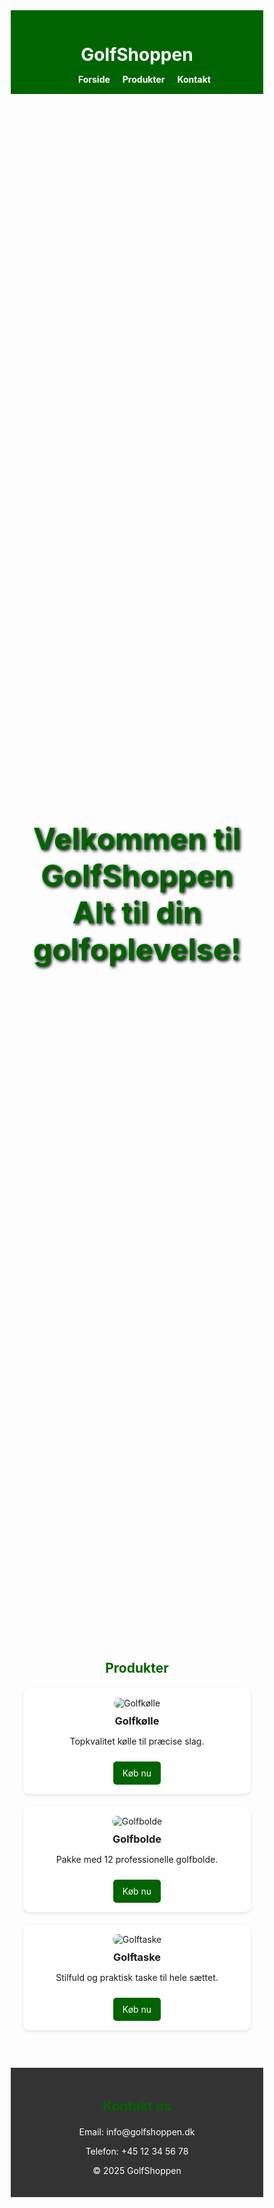 <html lang="da">
<head>
  <meta charset="UTF-8">
  <meta name="viewport" content="width=device-width, initial-scale=1.0">
  <title>Golf Butikken</title>
  <style>
    /* Reset */
    * { margin: 0; padding: 0; box-sizing: border-box; }

    body {
      font-family: Arial, sans-serif;
      line-height: 1.6;
      background: #f4f4f4;
      color: #333;
    }

    header {
      background: #006400;
      color: #fff;
      padding: 15px;
      text-align: center;
    }

    nav ul {
      list-style: none;
      display: flex;
      justify-content: center;
      gap: 20px;
    }

    nav a {
      color: white;
      text-decoration: none;
      font-weight: bold;
    }

    nav a:hover {
      text-decoration: underline;
    }

    .hero {
      background: url("https://images.unsplash.com/photo-1508780709619-79562169bc64") no-repeat center center/cover;
      height: 60vh;
      display: flex;
      align-items: center;
      justify-content: center;
      color: white;
      text-shadow: 2px 2px 5px black;
      font-size: 2rem;
      text-align: center;
    }

    .container {
      width: 90%;
      max-width: 1200px;
      margin: auto;
      padding: 20px 0;
    }

    h2 {
      text-align: center;
      margin-bottom: 20px;
      color: #006400;
    }

    .products {
      display: grid;
      grid-template-columns: repeat(auto-fit, minmax(250px, 1fr));
      gap: 20px;
    }

    .product {
      background: white;
      padding: 15px;
      border-radius: 10px;
      text-align: center;
      box-shadow: 0 2px 5px rgba(0,0,0,0.1);
    }

    .product img {
      max-width: 100%;
      border-radius: 10px;
    }

    .product h3 {
      margin: 10px 0;
    }

    .btn {
      display: inline-block;
      background: #006400;
      color: white;
      padding: 10px 15px;
      border-radius: 5px;
      text-decoration: none;
      margin-top: 10px;
    }

    .btn:hover {
      background: #228B22;
    }

    footer {
      background: #333;
      color: white;
      text-align: center;
      padding: 20px;
      margin-top: 40px;
    }
  </style>
</head>
<body>
  <header>
    <h1>GolfShoppen</h1>
    <nav>
      <ul>
        <li><a href="#forside">Forside</a></li>
        <li><a href="#produkter">Produkter</a></li>
        <li><a href="#kontakt">Kontakt</a></li>
      </ul>
    </nav>
  </header>

  <section class="hero" id="forside">
    <h2>Velkommen til GolfShoppen<br>Alt til din golfoplevelse!</h2>
  </section>

  <section class="container" id="produkter">
    <h2>Produkter</h2>
    <div class="products">
      <div class="product">
        <img src="https://images.unsplash.com/photo-1519861531473-9200262188bf" alt="Golfkølle">
        <h3>Golfkølle</h3>
        <p>Topkvalitet kølle til præcise slag.</p>
        <a href="#" class="btn">Køb nu</a>
      </div>
      <div class="product">
        <img src="https://images.unsplash.com/photo-1587174486073-5cb45b7f27d4" alt="Golfbolde">
        <h3>Golfbolde</h3>
        <p>Pakke med 12 professionelle golfbolde.</p>
        <a href="#" class="btn">Køb nu</a>
      </div>
      <div class="product">
        <img src="https://images.unsplash.com/photo-1521412644187-c49fa049e84d" alt="Golftaske">
        <h3>Golftaske</h3>
        <p>Stilfuld og praktisk taske til hele sættet.</p>
        <a href="#" class="btn">Køb nu</a>
      </div>
    </div>
  </section>

  <footer id="kontakt">
    <h2>Kontakt os</h2>
    <p>Email: info@golfshoppen.dk</p>
    <p>Telefon: +45 12 34 56 78</p>
    <p>&copy; 2025 GolfShoppen</p>
  </footer>
</body>
</html>
